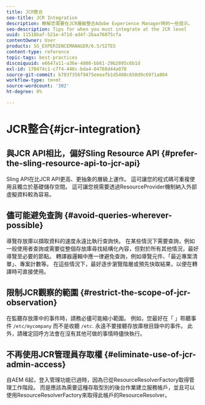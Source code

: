 ```yaml
---
title: JCR整合
seo-title: JCR Integration
description: 瞭解您需要在JCR層級整合Adobe Experience Manager時的一些提示。
seo-description: Tips for when you must integrate at the JCR level
uuid: 11518baf-521e-471d-ad4f-2baa76075cfa
contentOwner: User
products: SG_EXPERIENCEMANAGER/6.5/SITES
content-type: reference
topic-tags: best-practices
discoiquuid: e6647a11-a36e-4808-bb61-29b2895c6b1d
exl-id: 170474c1-c7f4-446c-bda4-84768d44a078
source-git-commit: b703f356f9475eeeafb1d5408c650d9c6971a804
workflow-type: tm+mt
source-wordcount: '302'
ht-degree: 0%

---
```


# JCR整合{#jcr-integration}

## 與JCR API相比，偏好Sling Resource API {#prefer-the-sling-resource-api-to-jcr-api}

Sling API在比JCR API更高、更抽象的層級上運作。 這可讓您的程式碼可重複使用且獨立於基礎儲存空間。 這可讓您視需要透過ResourceProvider機制納入外部虛擬資料較為容易。

## 儘可能避免查詢 {#avoid-queries-wherever-possible}

導覽存放庫以擷取資料的速度永遠比執行查詢快。 在某些情況下需要查詢，例如一般使用者查詢或需要從整個存放庫尋找結構化內容，但對於所有其他情況，最好導覽至必要的節點。 轉譯器邏輯中應一律避免查詢，例如導覽元件、「最近專案清單」、專案計數等。 在這些情況下，最好逐步瀏覽階層或預先快取結果，以便在轉譯時可直接使用。

## 限制JCR觀察的範圍 {#restrict-the-scope-of-jcr-observation}

在監聽存放庫中的事件時，請務必儘可能縮小範圍。 例如，您最好在「 」聆聽事件 `/etc/mycompany` 而不是收聽 `/etc`. 永遠不要接聽存放庫根目錄中的事件。 此外，請確定回呼方法會在沒有其他可做的事情時儘快執行。

## 不再使用JCR管理員存取權 {#eliminate-use-of-jcr-admin-access}

自AEM 6起，登入管理功能已過時，因為已從ResourceResolverFactory取得管理工作階段。 而是應該為需要這種存取型別的後台作業建立服務帳戶，並且可以使用ResourceResolverFactory來取得此帳戶的ResourceResolver。
